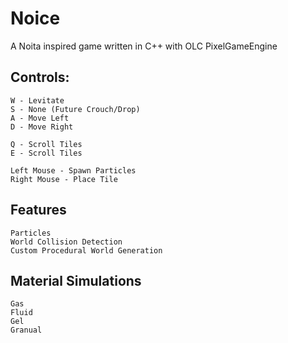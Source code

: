 # Noice
A Noita inspired game written in C++ with OLC PixelGameEngine

## Controls:

    W - Levitate
    S - None (Future Crouch/Drop)
    A - Move Left
    D - Move Right

    Q - Scroll Tiles
    E - Scroll Tiles

    Left Mouse - Spawn Particles
    Right Mouse - Place Tile

## Features

    Particles
    World Collision Detection
    Custom Procedural World Generation

## Material Simulations

    Gas
    Fluid
    Gel
    Granual
